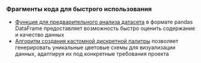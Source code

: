 ### Фрагменты кода для быстрого использования

- [Функция для предварительного анализа датасета](https://github.com/rusetska/SnippetSnacks/blob/main/data_exploration.ipynb) в формате pandas DataFrame предоставляет возможность быстро оценить содержание и качество данных
- [Алгоритм создания кастомной дискретной палитры](https://github.com/rusetska/SnippetSnacks/blob/main/color_palette_creation.ipynb) позволяет генерировать уникальные цветовые схемы для визуализации данных, адаптируя их под конкретные требования проекта
